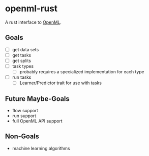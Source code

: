 # openml-rust
A rust interface to [OpenML](http://openml.org/).

## Goals
- [ ] get data sets
- [ ] get tasks
- [ ] get splits
- [ ] task types
  - [ ] probably requires a specialized implementation for each type
- [ ] run tasks
  - [ ] Learner/Predictor trait for use with tasks
  
## Future Maybe-Goals
- flow support
- run support
- full OpenML API support

## Non-Goals
- machine learning algorithms
